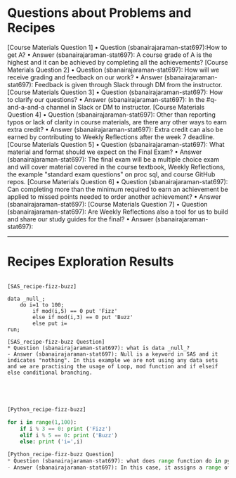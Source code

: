 



# Questions about Problems and Recipes

[Course Materials Question 1]
•	Question (sbanairajaraman-stat697):How to get A?
•	Answer (sbanairajaraman-stat697): A course grade of A is the highest and it can be achieved by completing all the achievements?
[Course Materials Question 2]
•	Question (sbanairajaraman-stat697): How will we receive grading and feedback on our work?
•	Answer (sbanairajaraman-stat697): Feedback is given through Slack through DM from the instructor.
[Course Materials Question 3]
•	Question (sbanairajaraman-stat697): How to clarify our questions?
•	Answer (sbanairajaraman-stat697): In the #q-and-a-and-a channel in Slack or DM to instructor.
[Course Materials Question 4]
•	Question (sbanairajaraman-stat697): Other than reporting typos or lack of clarity in course materials, are there any other ways to earn extra credit?
•	Answer (sbanairajaraman-stat697): Extra credit can also be earned by contributing to Weekly Reflections after the week 7 deadline.
[Course Materials Question 5]
•	Question (sbanairajaraman-stat697): What material and format should we expect on the Final Exam?
•	Answer (sbanairajaraman-stat697): The final exam will be a multiple choice exam and will cover material covered in the course textbook, Weekly Reflections, the example "standard exam questions" on proc sql, and course GitHub repos.
[Course Materials Question 6]
•	Question (sbanairajaraman-stat697): Can completing more than the minimum required to earn an achievement be applied to missed points needed to order another achievement?
•	Answer (sbanairajaraman-stat697):
[Course Materials Question 7]
•	Question (sbanairajaraman-stat697): Are Weekly Reflections also a tool for us to build and share our study guides for the final?
•	Answer (sbanairajaraman-stat697):

***



# Recipes Exploration Results



```SAS

[SAS_recipe-fizz-buzz] 

data _null_;
    do i=1 to 100;
        if mod(i,5) == 0 put 'Fizz'
        else if mod(i,3) == 0 put 'Buzz'
        else put i=
run;

[SAS_recipe-fizz-buzz Question]
* Question (sbanairajaraman-stat697): what is data _null_?
- Answer (sbanairajaraman-stat697): Null is a keyword in SAS and it indicates "nothing". In this example we are not using any data sets and we are practising the usage of Loop, mod function and if elseif else conditional branching.




```



```Python

[Python_recipe-fizz-buzz]

for i in range(1,100):
    if i % 3 == 0: print ('Fizz')
    elif i % 5 == 0: print ('Buzz')
    else: print ('i=',i)

[Python_recipe-fizz-buzz Question]
* Question (sbanairajaraman-stat697): what does range function do in python?
- Answer (sbanairajaraman-stat697): In this case, it assigns a range of value from 1 to 100 to the loop variable i. For loop will run for the loop variable i from 1 to 100.

    
```
